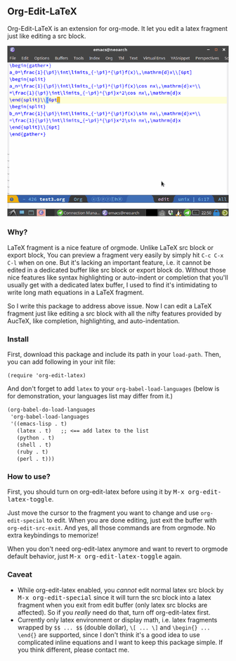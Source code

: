 ## Org-Edit-LaTeX

Org-Edit-LaTeX is an extension for org-mode. It let you edit a latex fragment just like editing a src block.

![org-edit-latex](screenshot.gif)

### Why?
LaTeX fragment is a nice feature of orgmode. Unlike LaTeX src block or export block, You can preview a fragment very easily by simply hit `C-c C-x C-l` when on one. But it's lacking an important feature, i.e. it cannot be edited in a dedicated buffer like src block or export block do. Without those nice features like syntax highlighting or auto-indent or completion that you'll usually get with a dedicated latex buffer, I used to find it's intimidating to write long math equations in a LaTeX fragment.

So I write this package to address above issue. Now I can edit a LaTeX fragment just like editing a src block with all the nifty features provided by AucTeX, like completion, highlighting, and auto-indentation.

### Install

First, download this package and include its path in your `load-path`. Then, you can add following in your init file:

```
(require 'org-edit-latex)
```

And don't forget to add `latex` to your `org-babel-load-languages` (below is for demonstration, your languages list may differ from it.)

```
(org-babel-do-load-languages
 'org-babel-load-languages
 '((emacs-lisp . t)
   (latex . t)   ;; <== add latex to the list
   (python . t)
   (shell . t)
   (ruby . t)
   (perl . t)))
```

### How to use?
First, you should turn on org-edit-latex before using it by <kbd>M-x org-edit-latex-toggle</kbd>.

Just move the cursor to the fragment you want to change and use `org-edit-special` to edit. When you are done editing, just exit the buffer with `org-edit-src-exit`. And yes, all those commands are from orgmode. No extra keybindings to memorize!

When you don't need org-edit-latex anymore and want to revert to orgmode default behavior, just <kbd>M-x org-edit-latex-toggle</kbd> again.

### Caveat
- While org-edit-latex enabled, you _cannot_ edit normal latex src block by <kbd>M-x org-edit-special</kbd> since it will turn the src block into a latex fragment when you exit from edit buffer (only latex src blocks are affected). So if you _really_ need do that, turn off org-edit-latex first.
- Currently only latex environment or display math, i.e. latex fragments wrapped by `$$ ... $$` (double dollar), `\[ ... \]` and `\begin{} ... \end{}` are supported, since I don't think it's a good idea to use complicated inline equations and I want to keep this package simple. If you think different, please contact me.

